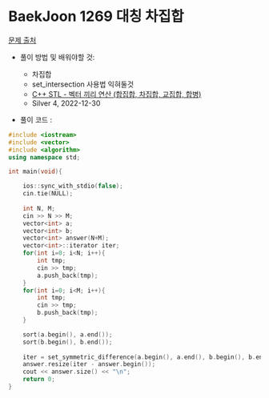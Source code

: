# BaekJoon 1269 대칭 차집합

[문제 출처](https://www.acmicpc.net/problem/1269)  

* 풀이 방법 및 배워야할 것: 

   * 차집합   
   * set_intersection 사용법 익혀둘것
   * [C++ STL - 벡터 끼리 연산 (합집합, 차집합, 교집합, 합병)](https://1coding.tistory.com/124)
   * Silver 4, 2022-12-30
* 풀이 코드 :
```cpp
#include <iostream>
#include <vector>
#include <algorithm>
using namespace std;

int main(void){

    ios::sync_with_stdio(false);
	cin.tie(NULL);
	
    int N, M;
	cin >> N >> M;
	vector<int> a;
	vector<int> b;
	vector<int> answer(N+M);  
	vector<int>::iterator iter;
    for(int i=0; i<N; i++){
		int tmp;
        cin >> tmp;
		a.push_back(tmp);
    }
    for(int i=0; i<M; i++){
		int tmp;
        cin >> tmp;
		b.push_back(tmp);
    }

    sort(a.begin(), a.end());
    sort(b.begin(), b.end()); 
	
	iter = set_symmetric_difference(a.begin(), a.end(), b.begin(), b.end(), answer.begin());
    answer.resize(iter - answer.begin());
	cout << answer.size() << "\n";
	return 0;
}
```
